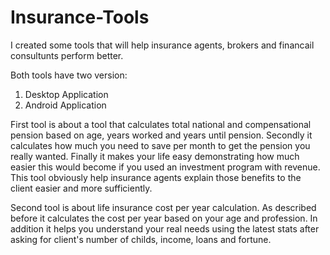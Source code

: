 # Insurance-Tools

I created some tools that will help insurance agents, brokers and financail consultunts perform better.

Both tools have two version:
1) Desktop Application
2) Android Application

First tool is about a tool that calculates total national and compensational pension based on age, years worked and years until pension.
Secondly it calculates how much you need to save per month to get the pension you really wanted.
Finally it makes your life easy demonstrating how much easier this would become if you used an investment program with revenue.
This tool obviously help insurance agents explain those benefits to the client easier and more sufficiently.

Second tool is about life insurance cost per year calculation.
As described before it calculates the cost per year based on your age and profession.
In addition it helps you understand your real needs using the latest stats after asking for client's number of childs, income, loans and fortune.
